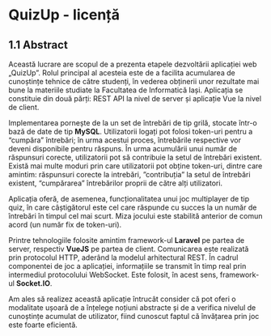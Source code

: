 ﻿# QuizUp - licență


## 1.1 Abstract
Această lucrare are scopul de a prezenta etapele dezvoltării aplicației web „QuizUp”. Rolul principal al acesteia este de a facilita acumularea de cunoștințe tehnice de către studenți, în vederea obținerii unor rezultate mai bune la materiile studiate la Facultatea de Informatică Iași. Aplicația se constituie din două părți: REST API la nivel de server și aplicație Vue la nivel de client.

Implementarea pornește de la un set de întrebări de tip grilă, stocate într-o bază de date de tip **MySQL**. Utilizatorii logați pot folosi token-uri pentru a “cumpăra” întrebări; în urma acestui proces, întrebările respective vor deveni disponibile pentru răspuns. În urma acumulării unui număr de răspunsuri corecte, utilizatorii pot să contribuie la setul de întrebări existent. Există mai multe moduri prin care utilizatorii pot obține token-uri, dintre care amintim: răspunsuri corecte la intrebări, ”contribuția” la setul de întrebări existent, “cumpărarea” întrebărilor proprii de către alți utilizatori.

Aplicația oferă, de asemenea, funcționalitatea unui joc multiplayer de tip quiz, în care câștigătorul este cel care răspunde cu succes la un număr de întrebări în timpul cel mai scurt. Miza jocului este stabilită anterior de comun acord (un număr fix de token-uri).

Printre tehnologiile folosite amintim framework-ul  **Laravel** pe partea de server, respectiv **VueJS** pe partea de client. Comunicarea este realizată prin protocolul HTTP, aderând la modelul arhitectural REST. În cadrul componentei de joc a aplicației, informațiile se transmit în timp real prin intermediul protocolului WebSocket. Este folosit, în acest sens, framework-ul **Socket.IO**.

Am ales să realizez această aplicație întrucât consider că pot oferi o modalitate ușoară de a înțelege noțiuni abstracte și de a verifica nivelul de cunoștințe acumulat de utilizator, fiind cunoscut faptul că învățarea prin joc este foarte eficientă.
